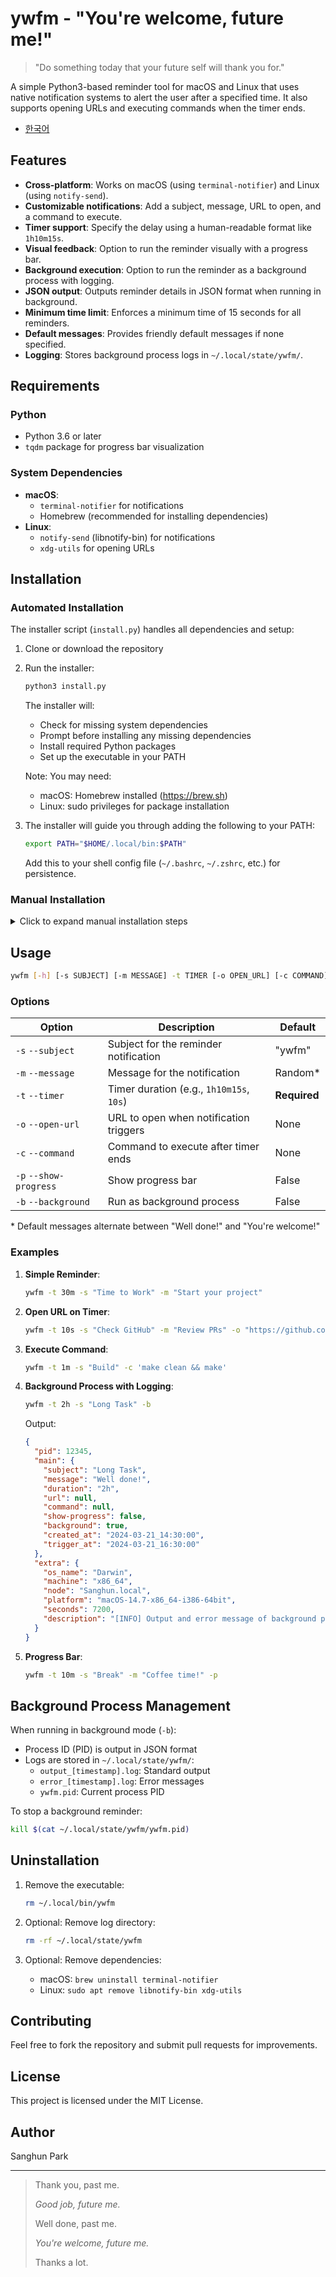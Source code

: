 # ywfm - "You're welcome, future me!"

> "Do something today that your future self will thank you for."

A simple Python3-based reminder tool for macOS and Linux that uses native notification systems to alert the user after a specified time. It also supports opening URLs and executing commands when the timer ends.

- [한국어](/readme/kor.md)

## Features

- **Cross-platform**: Works on macOS (using `terminal-notifier`) and Linux (using `notify-send`).
- **Customizable notifications**: Add a subject, message, URL to open, and a command to execute.
- **Timer support**: Specify the delay using a human-readable format like `1h10m15s`.
- **Visual feedback**: Option to run the reminder visually with a progress bar.
- **Background execution**: Option to run the reminder as a background process with logging.
- **JSON output**: Outputs reminder details in JSON format when running in background.
- **Minimum time limit**: Enforces a minimum time of 15 seconds for all reminders.
- **Default messages**: Provides friendly default messages if none specified.
- **Logging**: Stores background process logs in `~/.local/state/ywfm/`.

## Requirements

### Python

- Python 3.6 or later
- `tqdm` package for progress bar visualization

### System Dependencies

- **macOS**:
  - `terminal-notifier` for notifications
  - Homebrew (recommended for installing dependencies)
- **Linux**:
  - `notify-send` (libnotify-bin) for notifications
  - `xdg-utils` for opening URLs

## Installation

### Automated Installation

The installer script (`install.py`) handles all dependencies and setup:

1. Clone or download the repository
2. Run the installer:

   ```bash
   python3 install.py
   ```

   The installer will:

   - Check for missing system dependencies
   - Prompt before installing any missing dependencies
   - Install required Python packages
   - Set up the executable in your PATH

   Note: You may need:

   - macOS: Homebrew installed (https://brew.sh)
   - Linux: sudo privileges for package installation

3. The installer will guide you through adding the following to your PATH:
   ```bash
   export PATH="$HOME/.local/bin:$PATH"
   ```
   Add this to your shell config file (`~/.bashrc`, `~/.zshrc`, etc.) for persistence.

### Manual Installation

<details>
  <summary>Click to expand manual installation steps</summary>

#### Prerequisites Check

1. Check system dependencies:

   - macOS: `which terminal-notifier`
   - Linux: `which notify-send xdg-open`

2. Check Python packages:
   ```bash
   python3 -m pip show tqdm
   ```

#### System Dependencies

1. macOS:

   ```bash
   brew install terminal-notifier
   ```

2. Linux:
   ```bash
   sudo apt update
   sudo apt install -y libnotify-bin xdg-utils
   ```

#### Python Dependencies

1. Install required package:
   ```bash
   python3 -m pip install --user tqdm
   ```

#### Script Installation

1. Create installation directory:

   ```bash
   mkdir -p ~/.local/bin
   ```

2. Make script executable and install:

   ```bash
   chmod +x main.py
   cp main.py ~/.local/bin/ywfm
   ```

3. Add to PATH (if not already added):
   ```bash
   echo 'export PATH="$HOME/.local/bin:$PATH"' >> ~/.bashrc  # or ~/.zshrc
   source ~/.bashrc  # or ~/.zshrc
   ```
   </details>

## Usage

```bash
ywfm [-h] [-s SUBJECT] [-m MESSAGE] -t TIMER [-o OPEN_URL] [-c COMMAND] [-p] [-b]
```

### Options

| Option                 | Description                              | Default      |
| ---------------------- | ---------------------------------------- | ------------ |
| `-s` `--subject`       | Subject for the reminder notification    | "ywfm"       |
| `-m` `--message`       | Message for the notification             | Random\*     |
| `-t` `--timer`         | Timer duration (e.g., `1h10m15s`, `10s`) | **Required** |
| `-o` `--open-url`      | URL to open when notification triggers   | None         |
| `-c` `--command`       | Command to execute after timer ends      | None         |
| `-p` `--show-progress` | Show progress bar                        | False        |
| `-b` `--background`    | Run as background process                | False        |

\* Default messages alternate between "Well done!" and "You're welcome!"

### Examples

1. **Simple Reminder**:

   ```bash
   ywfm -t 30m -s "Time to Work" -m "Start your project"
   ```

2. **Open URL on Timer**:

   ```bash
   ywfm -t 10s -s "Check GitHub" -m "Review PRs" -o "https://github.com"
   ```

3. **Execute Command**:

   ```bash
   ywfm -t 1m -s "Build" -c 'make clean && make'
   ```

4. **Background Process with Logging**:

   ```bash
   ywfm -t 2h -s "Long Task" -b
   ```

   Output:

   ```json
   {
     "pid": 12345,
     "main": {
       "subject": "Long Task",
       "message": "Well done!",
       "duration": "2h",
       "url": null,
       "command": null,
       "show-progress": false,
       "background": true,
       "created_at": "2024-03-21_14:30:00",
       "trigger_at": "2024-03-21_16:30:00"
     },
     "extra": {
       "os_name": "Darwin",
       "machine": "x86_64",
       "node": "Sanghun.local",
       "platform": "macOS-14.7-x86_64-i386-64bit",
       "seconds": 7200,
       "description": "[INFO] Output and error message of background process are stored in '~/.local/state/ywfm'."
     }
   }
   ```

5. **Progress Bar**:
   ```bash
   ywfm -t 10m -s "Break" -m "Coffee time!" -p
   ```

## Background Process Management

When running in background mode (`-b`):

- Process ID (PID) is output in JSON format
- Logs are stored in `~/.local/state/ywfm/`:
  - `output_[timestamp].log`: Standard output
  - `error_[timestamp].log`: Error messages
  - `ywfm.pid`: Current process PID

To stop a background reminder:

```bash
kill $(cat ~/.local/state/ywfm/ywfm.pid)
```

## Uninstallation

1. Remove the executable:

   ```bash
   rm ~/.local/bin/ywfm
   ```

2. Optional: Remove log directory:

   ```bash
   rm -rf ~/.local/state/ywfm
   ```

3. Optional: Remove dependencies:
   - macOS: `brew uninstall terminal-notifier`
   - Linux: `sudo apt remove libnotify-bin xdg-utils`

## Contributing

Feel free to fork the repository and submit pull requests for improvements.

## License

This project is licensed under the MIT License.

## Author

Sanghun Park

---

> Thank you, past me.
>
> _Good job, future me._
>
> Well done, past me.
>
> _You're welcome, future me._
>
> Thanks a lot.
